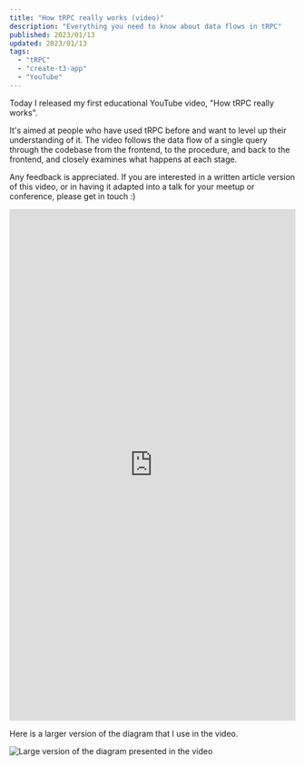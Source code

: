 ```yaml
---
title: "How tRPC really works (video)"
description: "Everything you need to know about data flows in tRPC"
published: 2023/01/13
updated: 2023/01/13
tags:
  - "tRPC"
  - "create-t3-app"
  - "YouTube"
---
```


Today I released my first educational YouTube video, "How tRPC really works".

It's aimed at people who have used tRPC before and want to level up their understanding of it. The video follows the data flow of a single query through the codebase from the frontend, to the procedure, and back to the frontend, and closely examines what happens at each stage.

Any feedback is appreciated. If you are interested in a written article version of this video, or in having it adapted into a talk for your meetup or conference, please get in touch :)

<div class="video-container">
  <iframe
    width="100%"
    height="900px"
    src="https://www.youtube.com/embed/x4mu-jOiA0Q?feature=oembed"
    frameborder="0"
    allow="accelerometer; 
    autoplay; 
    encrypted-media; 
    gyroscope; 
    picture-in-picture"
    allowfullscreen
  ></iframe>
</div>

Here is a larger version of the diagram that I use in the video.

![Large version of the diagram presented in the video](/img/youtube/trpc-data-flows.png)
